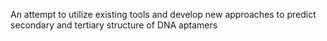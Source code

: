 An attempt to utilize existing tools and develop new approaches to predict secondary and tertiary structure of DNA aptamers
